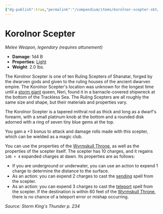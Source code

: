 ```yaml
---
{"dg-publish":true,"permalink":"/compendium/items/korolnor-scepter-skt/","tags":["compendium/src/5e/skt","item/attunement/required","item/property/light","item/rarity/legendary","item/weapon/simple/melee"]}
---
```


# Korolnor Scepter
*Melee Weapon, legendary (requires attunement)*  

- **Damage**: 1d4 B
- **Properties**: [Light](rules/item-properties.md#Light)
- **Weight**: 2.0 lbs.

The Korolnor Scepter is one of ten Ruling Scepters of Shanatar, forged by the dwarven gods and given to the ruling houses of the ancient dwarven empire. The Korolnor Scepter's location was unknown for the longest time until a [storm giant](compendium/bestiary/giant/storm-giant.md) queen, Neri, found it in a barnacle-covered shipwreck at the bottom of the Trackless Sea. The Ruling Scepters are all roughly the same size and shape, but their materials and properties vary.

The Korolnor Scepter is a tapered mithral rod as thick and long as a dwarf's forearm, with a small platinum knob at the bottom and a rounded disk adorned with a ring of seven tiny blue gems at the top.

You gain a +3 bonus to attack and damage rolls made with this scepter, which can be wielded as a magic club.

You can use the properties of the [Wyrmskull Throne](compendium/items/wyrmskull-throne-skt.md), as well as the properties of the scepter itself. The scepter has 10 charges, and it regains `1d6 + 4` expanded charges at dawn. Its properties are as follows:

- If you are underground or underwater, you can use an action to expend 1 charge to determine the distance to the surface.  
- As an action: you can expend 2 charges to cast the [sending](compendium/spells/sending.md) spell from the scepter.  
- As an action: you can expend 3 charges to cast the [teleport](compendium/spells/teleport.md) spell from the scepter. If the destination is within 60 feet of the [Wyrmskull Throne](compendium/items/wyrmskull-throne-skt.md), there is no chance of a teleport error or mishap occurring.  

*Source: Storm King's Thunder p. 234*